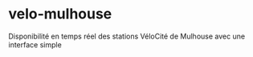 # velo-mulhouse
 Disponibilité en temps réel des stations VéloCité de Mulhouse avec une interface simple
